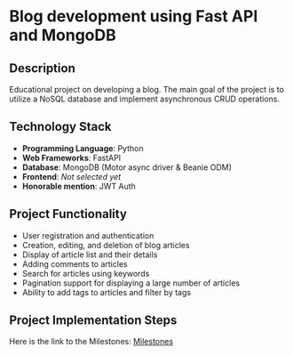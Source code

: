 # Blog development using Fast API and MongoDB

## Description

Educational project on developing a blog. The main goal of the project is to utilize a NoSQL database and implement asynchronous CRUD operations.

## Technology Stack

- **Programming Language**: Python
- **Web Frameworks**: FastAPI
- **Database**: MongoDB (Motor async driver & Beanie ODM)
- **Frontend**: _Not selected yet_
- **Honorable mention**: JWT Auth

## Project Functionality

- User registration and authentication
- Creation, editing, and deletion of blog articles
- Display of article list and their details
- Adding comments to articles
- Search for articles using keywords
- Pagination support for displaying a large number of articles
- Ability to add tags to articles and filter by tags

## Project Implementation Steps

Here is the link to the Milestones:
[Milestones](https://github.com/Desunovu/fastapi-mongodb-blog/milestones)
